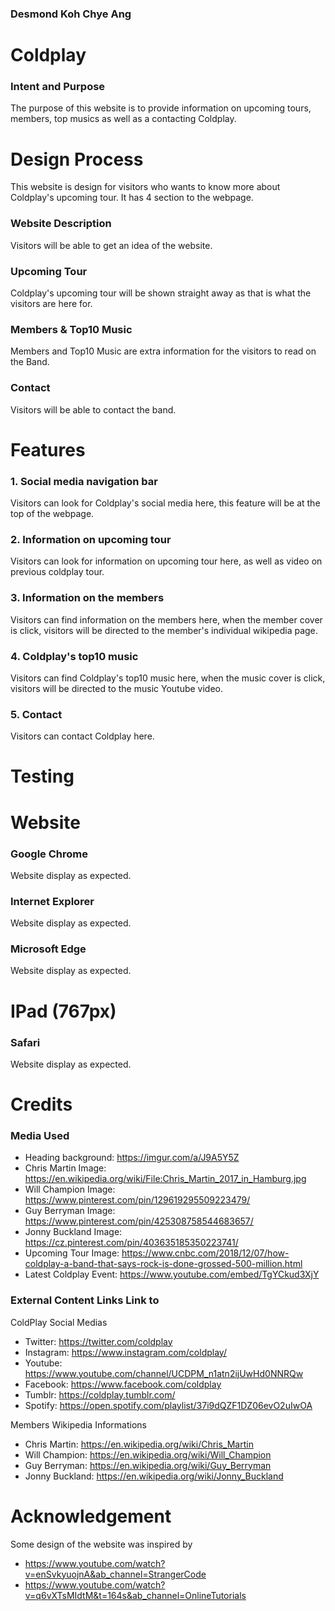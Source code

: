 ### Desmond Koh Chye Ang

# **Coldplay**
### Intent and Purpose
The purpose of this website is to provide information on upcoming tours, members, top musics as well as a contacting Coldplay.

# **Design Process**
This website is design for visitors who wants to know more about Coldplay's upcoming tour. It has 4 section to the webpage.

### Website Description
Visitors will be able to get an idea of the website.

### Upcoming Tour
Coldplay's upcoming tour will be shown straight away as that is what the visitors are here for.

### Members & Top10 Music
Members and Top10 Music are extra information for the visitors to read on the Band.

### Contact
Visitors will be able to contact the band.


# **Features**
### 1. Social media navigation bar
Visitors can look for Coldplay's social media here, this feature will be at the top of the webpage.

### 2. Information on upcoming tour
Visitors can look for information on upcoming tour here, as well as video on previous coldplay tour.

### 3. Information on the members
Visitors can find information on the members here, when the member cover is click, visitors will be directed to the member's individual wikipedia page.

### 4. Coldplay's top10 music
Visitors can find Coldplay's top10 music here, when the music cover is click, visitors will be directed to the music Youtube video.

### 5. Contact
Visitors can contact Coldplay here. 


# **Testing**

# **Website**
### Google Chrome
Website display as expected.

### Internet Explorer
Website display as expected.

### Microsoft Edge
Website display as expected.

# **IPad (767px)**
### Safari
Website display as expected.


# **Credits**
### Media Used
* Heading background: https://imgur.com/a/J9A5Y5Z
* Chris Martin Image: https://en.wikipedia.org/wiki/File:Chris_Martin_2017_in_Hamburg.jpg
* Will Champion Image: https://www.pinterest.com/pin/129619295509223479/
* Guy Berryman Image: https://www.pinterest.com/pin/425308758544683657/
* Jonny Buckland Image: https://cz.pinterest.com/pin/403635185350223741/
* Upcoming Tour Image: https://www.cnbc.com/2018/12/07/how-coldplay-a-band-that-says-rock-is-done-grossed-500-million.html
* Latest Coldplay Event: https://www.youtube.com/embed/TgYCkud3XjY


### External Content Links Link to
ColdPlay Social Medias
* Twitter: https://twitter.com/coldplay
* Instagram: https://www.instagram.com/coldplay/
* Youtube: https://www.youtube.com/channel/UCDPM_n1atn2ijUwHd0NNRQw
* Facebook: https://www.facebook.com/coldplay
* Tumblr: https://coldplay.tumblr.com/
* Spotify: https://open.spotify.com/playlist/37i9dQZF1DZ06evO2uIwOA

Members Wikipedia Informations
* Chris Martin: https://en.wikipedia.org/wiki/Chris_Martin
* Will Champion: https://en.wikipedia.org/wiki/Will_Champion
* Guy Berryman: https://en.wikipedia.org/wiki/Guy_Berryman
* Jonny Buckland: https://en.wikipedia.org/wiki/Jonny_Buckland


# **Acknowledgement**
Some design of the website was inspired by
* https://www.youtube.com/watch?v=enSvkyuojnA&ab_channel=StrangerCode
* https://www.youtube.com/watch?v=q6vXTsMIdtM&t=164s&ab_channel=OnlineTutorials
